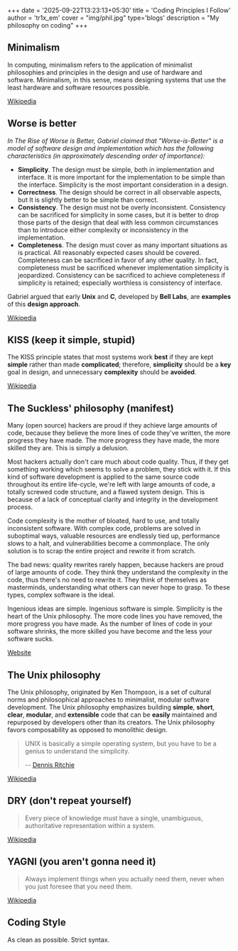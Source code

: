 +++
date = '2025-09-22T13:23:13+05:30'
title = 'Coding Principles I Follow'
author = 'tr1x_em'
cover = "img/phil.jpg"
type='blogs'
description = "My philosophy on coding"
+++

## Minimalism

In computing, minimalism refers to the application of minimalist philosophies and principles in the design and use of hardware and software. Minimalism, in this sense, means designing systems that use the least hardware and software resources possible.

[Wikipedia](<https://en.wikipedia.org/wiki/Minimalism_(computing)>)

## Worse is better

_In The Rise of Worse is Better, Gabriel claimed that "Worse-is-Better" is a model of software design and implementation which has the following characteristics (in approximately descending order of importance):_

- **Simplicity**. The design must be simple, both in implementation and interface. It is more important for the implementation to be simple than the interface. Simplicity is the most important consideration in a design.
- **Correctness**. The design should be correct in all observable aspects, but It is slightly better to be simple than correct.
- **Consistency**. The design must not be overly inconsistent. Consistency can be sacrificed for simplicity in some cases, but it is better to drop those parts of the design that deal with less common circumstances than to introduce either complexity or inconsistency in the implementation.
- **Completeness**. The design must cover as many important situations as is practical. All reasonably expected cases should be covered. Completeness can be sacrificed in favor of any other quality. In fact, completeness must be sacrificed whenever implementation simplicity is jeopardized. Consistency can be sacrificed to achieve completeness if simplicity is retained; especially worthless is consistency of interface.

Gabriel argued that early **Unix** and **C**, developed by **Bell Labs**, are **examples** of this **design approach**.

[Wikipedia](https://en.wikipedia.org/wiki/Worse_is_better)

## KISS (keep it simple, stupid)

The KISS principle states that most systems work **best** if they are kept **simple** rather than made **complicated**; therefore, **simplicity** should be a **key** goal in design, and unnecessary **complexity** should be **avoided**.

[Wikipedia](https://en.wikipedia.org/wiki/KISS_principle)

## The Suckless' philosophy (manifest)

Many (open source) hackers are proud if they achieve large amounts of code, because they believe the more lines of code they've written, the more progress they have made. The more progress they have made, the more skilled they are. This is simply a delusion.

Most hackers actually don't care much about code quality. Thus, if they get something working which seems to solve a problem, they stick with it. If this kind of software development is applied to the same source code throughout its entire life-cycle, we're left with large amounts of code, a totally screwed code structure, and a flawed system design. This is because of a lack of conceptual clarity and integrity in the development process.

Code complexity is the mother of bloated, hard to use, and totally inconsistent software. With complex code, problems are solved in suboptimal ways, valuable resources are endlessly tied up, performance slows to a halt, and vulnerabilities become a commonplace. The only solution is to scrap the entire project and rewrite it from scratch.

The bad news: quality rewrites rarely happen, because hackers are proud of large amounts of code. They think they understand the complexity in the code, thus there's no need to rewrite it. They think of themselves as masterminds, understanding what others can never hope to grasp. To these types, complex software is the ideal.

Ingenious ideas are simple. Ingenious software is simple. Simplicity is the heart of the Unix philosophy. The more code lines you have removed, the more progress you have made. As the number of lines of code in your software shrinks, the more skilled you have become and the less your software sucks.

[Website](https://suckless.org/philosophy/)

## The Unix philosophy

The Unix philosophy, originated by Ken Thompson, is a set of cultural norms and philosophical approaches to minimalist, modular software development.
The Unix philosophy emphasizes building **simple**, **short**, **clear**, **modular**, and **extensible** code that can be **easily** maintained and repurposed by developers other than its creators. The Unix philosophy favors composability as opposed to monolithic design.

> UNIX is basically a simple operating system, but you have to be a genius to understand the simplicity.
>
> -- [Dennis Ritchie](http://genius.cat-v.org/dennis-ritchie/)

[Wikipedia](https://en.wikipedia.org/wiki/Unix_philosophy)

## DRY (don't repeat yourself)

> Every piece of knowledge must have a single, unambiguous, authoritative representation within a system.

[Wikipedia](https://en.wikipedia.org/wiki/Don%27t_repeat_yourself)

## YAGNI (you aren't gonna need it)

> Always implement things when you actually need them, never when you just foresee that you need them.

[Wikipedia](https://en.wikipedia.org/wiki/You_aren%27t_gonna_need_it)

## Coding Style

As clean as possible. Strict syntax.

